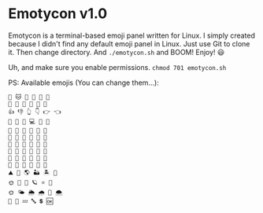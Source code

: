 # Emotycon v1.0

Emotycon is a terminal-based emoji panel written for Linux. I simply created because I didn't find any default emoji panel in Linux. Just use Git to clone it. Then change directory. And `./emotycon.sh` and BOOM! Enjoy! 😃

Uh, and make sure you enable permissions. `chmod 701 emotycon.sh`

PS: Available emojis (You can change them...):
```😃 🙁 👍 👎 💗 💔
🐶 🐱 🐷 🦁 🐨 🐼
👨 👩 👴 👵 👦 👧
👍 👎 👆 👇 👉 👈
🎈 🎉 📱 💻 🔬 🔭
🎵 🎹 🎻 🎸 🎷 🎺
🍕 🍔 🍟 🍧 🎂 🧁
🥝 🍓 🍎 🍒 🍇 🥭
🍅 🥕 🥔 🥒 🍆 🥬
🌻 🌺 🌹 🌼 🥀 💐
🚗 🚒 🚈 🚌 🚁 🚜
⛰ 🌋 🌎 🏜 🏝 🌊
🌞 🌙 🌝 🪐 ⭐ 🌠
🌞 🌤 🌦 🌧 🌈 🌨
🔰 💢 💤 🔤 💲 🆗
```
